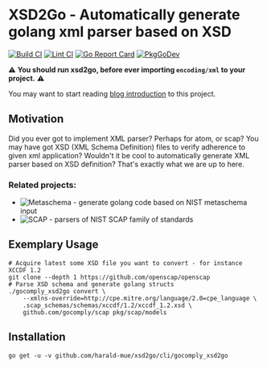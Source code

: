 # XSD2Go - Automatically generate golang xml parser based on XSD
[![Build CI](https://github.com/GoComply/xsd2go/actions/workflows/build.yml/badge.svg)](https://github.com/GoComply/xsd2go/actions/workflows/build.yml)
[![Lint CI](https://github.com/GoComply/xsd2go/actions/workflows/lint.yaml/badge.svg)](https://github.com/GoComply/xsd2go/actions/workflows/lint.yaml)
[![Go Report Card](https://goreportcard.com/badge/github.com/gocomply/xsd2go)](https://goreportcard.com/report/github.com/gocomply/xsd2go)
[![PkgGoDev](https://pkg.go.dev/badge/github.com/gocomply/xsd2go)](https://pkg.go.dev/github.com/gocomply/xsd2go)

:warning: **You should run xsd2go, before ever importing `encoding/xml` to your project.** :warning:

You may want to start reading [blog introduction](http://isimluk.com/posts/2020/05/xsd2go-automatically-generate-golang-xml-parsers/) to this project.

## Motivation

Did you ever got to implement XML parser? Perhaps for atom, or scap? You may have got XSD
(XML Schema Definition) files to verify adherence to given xml application? Wouldn't it be
cool to automatically generate XML parser based on XSD definition? That's exactly what we
are up to here.

### Related projects:
 - ![Metaschema](https://github.com/gocomply/metaschema) - generate golang code based on NIST metaschema input
 - ![SCAP](https://github.com/gocomply/scap) - parsers of NIST SCAP family of standards

## Exemplary Usage

```
# Acquire latest some XSD file you want to convert - for instance XCCDF 1.2
git clone --depth 1 https://github.com/openscap/openscap
# Parse XSD schema and generate golang structs
./gocomply_xsd2go convert \
    --xmlns-override=http://cpe.mitre.org/language/2.0=cpe_language \
    .scap_schemas/schemas/xccdf/1.2/xccdf_1.2.xsd \
    github.com/gocomply/scap pkg/scap/models
```

## Installation

```
go get -u -v github.com/harald-mue/xsd2go/cli/gocomply_xsd2go
```
